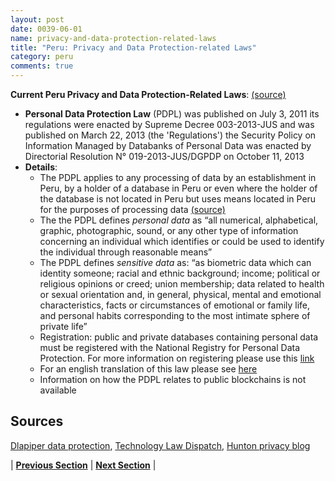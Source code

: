 ```yaml
---
layout: post
date: 0039-06-01
name: privacy-and-data-protection-related-laws
title: "Peru: Privacy and Data Protection-related Laws"
category: peru
comments: true
---
```

**Current Peru Privacy and Data Protection-Related Laws**: [(source)](https://www.dlapiperdataprotection.com/index.html?t=law&c=PE)
- **Personal Data Protection Law** (PDPL) was published on July 3, 2011
its regulations were enacted by Supreme Decree 003-2013-JUS and was published on March 22, 2013 (the 'Regulations')
the Security Policy on Information Managed by Databanks of Personal Data was enacted by Directorial Resolution N° 019-2013-JUS/DGPDP on October 11, 2013
- **Details**: 
    - The PDPL applies to any processing of data by an establishment in Peru, by a holder of a database in Peru or even where the holder of the database is not located in Peru but uses means located in Peru for the purposes of processing data [(source)](https://www.technologylawdispatch.com/2014/01/privacy-data-protection/regulations-released-to-implement-perus-personal-data-protection-law/)
    - The the PDPL defines *personal data* as “all numerical, alphabetical, graphic, photographic, sound, or any other type of information concerning an individual which identifies or could be used to identify the individual through reasonable means”
    - The PDPL defines *sensitive data* as: “as biometric data which can identity someone; racial and ethnic background; income; political or religious opinions or creed; union membership; data related to health or sexual orientation and, in general, physical, mental and emotional characteristics, facts or circumstances of emotional or family life, and personal habits corresponding to the most intimate sphere of private life”
    - Registration: public and private databases containing personal data must be registered with the National Registry for Personal Data Protection. For more information on registering please use this [link](https://www.dlapiperdataprotection.com/index.html?t=law&c=PE)
    - For an english translation of this law please see [here](https://www.huntonprivacyblog.com/2011/08/16/english-translation-of-perus-law-for-personal-data-protection-released/)  
    - Information on how the PDPL relates to public blockchains is not available 


Sources
---  
[Dlapiper data protection](https://www.dlapiperdataprotection.com/index.html?t=law&c=PE), [Technology Law Dispatch](https://www.technologylawdispatch.com/2014/01/privacy-data-protection/regulations-released-to-implement-perus-personal-data-protection-law/), [Hunton privacy blog](https://www.huntonprivacyblog.com/2011/08/16/english-translation-of-perus-law-for-personal-data-protection-released/)  

| **[Previous Section](https://neo-project.github.io/global-blockchain-compliance-hub//peru/peru-securities-related-laws.html)** | **[Next Section](https://neo-project.github.io/global-blockchain-compliance-hub//peru/peru-final-liability.html)** |
